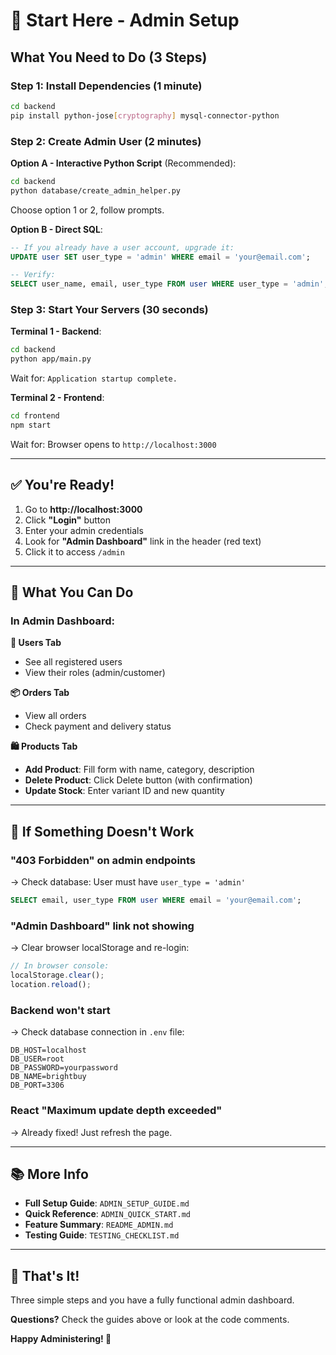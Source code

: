 # 🚀 Start Here - Admin Setup

## What You Need to Do (3 Steps)

### Step 1: Install Dependencies (1 minute)
```bash
cd backend
pip install python-jose[cryptography] mysql-connector-python
```

### Step 2: Create Admin User (2 minutes)

**Option A - Interactive Python Script** (Recommended):
```bash
cd backend
python database/create_admin_helper.py
```
Choose option 1 or 2, follow prompts.

**Option B - Direct SQL**:
```sql
-- If you already have a user account, upgrade it:
UPDATE user SET user_type = 'admin' WHERE email = 'your@email.com';

-- Verify:
SELECT user_name, email, user_type FROM user WHERE user_type = 'admin';
```

### Step 3: Start Your Servers (30 seconds)

**Terminal 1 - Backend**:
```bash
cd backend
python app/main.py
```
Wait for: `Application startup complete.`

**Terminal 2 - Frontend**:
```bash
cd frontend
npm start
```
Wait for: Browser opens to `http://localhost:3000`

---

## ✅ You're Ready!

1. Go to **http://localhost:3000**
2. Click **"Login"** button
3. Enter your admin credentials
4. Look for **"Admin Dashboard"** link in the header (red text)
5. Click it to access `/admin`

---

## 🎯 What You Can Do

### In Admin Dashboard:

**👥 Users Tab**
- See all registered users
- View their roles (admin/customer)

**📦 Orders Tab**
- View all orders
- Check payment and delivery status

**🛍️ Products Tab**
- **Add Product**: Fill form with name, category, description
- **Delete Product**: Click Delete button (with confirmation)
- **Update Stock**: Enter variant ID and new quantity

---

## 🐛 If Something Doesn't Work

### "403 Forbidden" on admin endpoints
→ Check database: User must have `user_type = 'admin'`
```sql
SELECT email, user_type FROM user WHERE email = 'your@email.com';
```

### "Admin Dashboard" link not showing
→ Clear browser localStorage and re-login:
```javascript
// In browser console:
localStorage.clear();
location.reload();
```

### Backend won't start
→ Check database connection in `.env` file:
```env
DB_HOST=localhost
DB_USER=root
DB_PASSWORD=yourpassword
DB_NAME=brightbuy
DB_PORT=3306
```

### React "Maximum update depth exceeded"
→ Already fixed! Just refresh the page.

---

## 📚 More Info

- **Full Setup Guide**: `ADMIN_SETUP_GUIDE.md`
- **Quick Reference**: `ADMIN_QUICK_START.md`
- **Feature Summary**: `README_ADMIN.md`
- **Testing Guide**: `TESTING_CHECKLIST.md`

---

## 🎉 That's It!

Three simple steps and you have a fully functional admin dashboard.

**Questions?** Check the guides above or look at the code comments.

**Happy Administering! 🚀**
